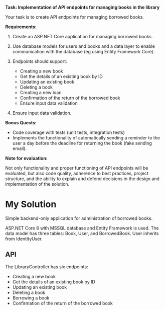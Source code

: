 **Task: Implementation of API endpoints for managing books in the library**

Your task is to create API endpoints for managing borrowed books.

**Requirements:**

1. Create an ASP.NET Core application for managing borrowed books.
2. Use database models for users and books and a data layer to enable communication with the database (eg using Entity Framework Core).
3. Endpoints should support:

   * Creating a new book
   * Get the details of an existing book by ID
   * Updating an existing book
   * Deleting a book
   * Creating a new loan
   * Confirmation of the return of the borrowed book
   * Ensure input data validation
  
5. Ensure input data validation.
   
**Bonus Quests:**

   * Code coverage with tests (unit tests, integration tests)
   * Implements the functionality of automatically sending a reminder to the user a day before the deadline for returning the book (fake sending email).

**Note for evaluation:**

Not only functionality and proper functioning of API endpoints will be evaluated, but also code quality, adherence to best practices, project structure, and the ability to explain and defend decisions in the design and implementation of the solution.

# My Solution

 Simple backend-only application for administration of borrowed books. 

ASP.NET Core 8 with MSSQL database and Entity Framework is used. The data model has three tables: Book, User, and BorrowedBook. User inherits from IdentityUser.

## API

The LibraryController has six endpoints:

* Creating a new book
* Get the details of an existing book by ID
* Updating an existing book
* Deleting a book
* Borrowing a book
* Confirmation of the return of the borrowed book
